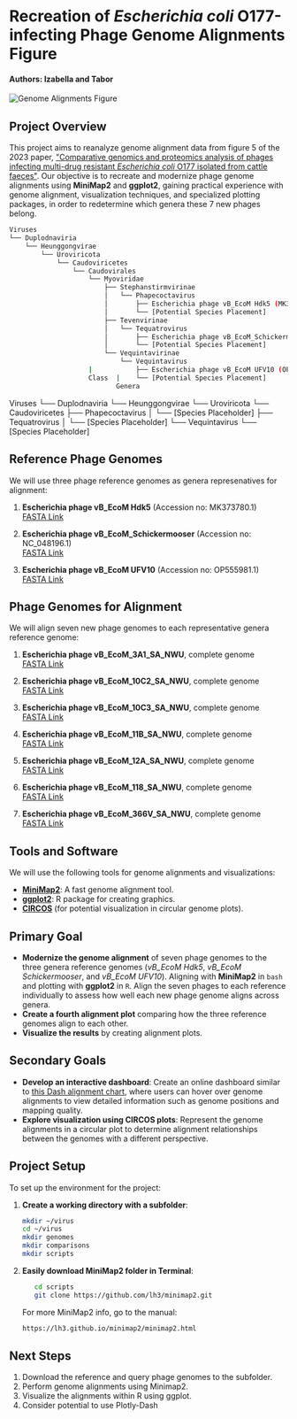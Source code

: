 # Recreation of *Escherichia coli* O177-infecting Phage Genome Alignments Figure
#### Authors: Izabella and Tabor

![Genome Alignments Figure](https://media.springernature.com/full/springer-static/image/art%3A10.1038%2Fs41598-023-48788-w/MediaObjects/41598_2023_48788_Fig5_HTML.png?as=webp)

## Project Overview
This project aims to reanalyze genome alignment data from figure 5 of the 2023 paper, ["Comparative genomics and proteomics analysis of phages infecting multi-drug resistant *Escherichia coli* O177 isolated from cattle faeces"](https://doi.org/10.1038/s41598-023-48788-w). Our objective is to recreate and modernize phage genome alignments using **MiniMap2** and **ggplot2**, gaining practical experience with genome alignment, visualization techniques, and specialized plotting packages, in order to redetermine which genera these 7 new phages belong.  

```bash
Viruses
└── Duplodnaviria
    └── Heunggongvirae
        └── Uroviricota
            └── Caudoviricetes
                └── Caudovirales
                    └── Myoviridae
                        ├── Stephanstirmvirinae
                        │   └── Phapecoctavirus
                        │       ├── Escherichia phage vB_EcoM Hdk5 (MK373780.1)
                        │       └── [Potential Species Placement]
                        ├── Tevenvirinae
                        │   └── Tequatrovirus
                        │       ├── Escherichia phage vB_EcoM_Schickermooser (NC_048196.1)
                        │       └── [Potential Species Placement]
                        └── Vequintavirinae
                            └── Vequintavirus
                    |           ├── Escherichia phage vB_EcoM UFV10 (OP555981.1)
                    Class  |    └── [Potential Species Placement]
                           Genera
```
Viruses
└── Duplodnaviria
    └── Heunggongvirae
        └── Uroviricota
            └── Caudoviricetes
                ├── Phapecoctavirus
                │   └── [Species Placeholder]
                ├── Tequatrovirus
                │   └── [Species Placeholder]
                └── Vequintavirus
                    └── [Species Placeholder]



## Reference Phage Genomes
We will use three phage reference genomes as genera represenatives for alignment:

1. **Escherichia phage vB_EcoM Hdk5** (Accession no: MK373780.1)  
   [FASTA Link](https://www.ncbi.nlm.nih.gov/nuccore/MK373780.1?report=fasta)
   
2. **Escherichia phage vB_EcoM_Schickermooser** (Accession no: NC_048196.1)  
   [FASTA Link](https://www.ncbi.nlm.nih.gov/nuccore/NC_048196.1?report=fasta)

3. **Escherichia phage vB_EcoM UFV10** (Accession no: OP555981.1)  
   [FASTA Link](https://www.ncbi.nlm.nih.gov/nuccore/OP555981.1?report=fasta)

## Phage Genomes for Alignment
We will align seven new phage genomes to each representative genera reference genome:

1. **Escherichia phage vB_EcoM_3A1_SA_NWU**, complete genome  
   [FASTA Link](https://www.ncbi.nlm.nih.gov/nuccore/OR062524.1?report=fasta)
   
2. **Escherichia phage vB_EcoM_10C2_SA_NWU**, complete genome  
   [FASTA Link](https://www.ncbi.nlm.nih.gov/nuccore/OR062525.1?report=fasta)

3. **Escherichia phage vB_EcoM_10C3_SA_NWU**, complete genome  
   [FASTA Link](https://www.ncbi.nlm.nih.gov/nuccore/OR062526.1?report=fasta)

4. **Escherichia phage vB_EcoM_11B_SA_NWU**, complete genome  
   [FASTA Link](https://www.ncbi.nlm.nih.gov/nuccore/OR062527.1?report=fasta)

5. **Escherichia phage vB_EcoM_12A_SA_NWU**, complete genome  
   [FASTA Link](https://www.ncbi.nlm.nih.gov/nuccore/OR062528.1?report=fasta)

6. **Escherichia phage vB_EcoM_118_SA_NWU**, complete genome  
   [FASTA Link](https://www.ncbi.nlm.nih.gov/nuccore/OR062529.1?report=fasta)

7. **Escherichia phage vB_EcoM_366V_SA_NWU**, complete genome  
   [FASTA Link](https://www.ncbi.nlm.nih.gov/nuccore/OR062530.1?report=fasta)

## Tools and Software
We will use the following tools for genome alignments and visualizations:
- **[MiniMap2](https://github.com/lh3/minimap2)**: A fast genome alignment tool.
- **[ggplot2](https://ggplot2.tidyverse.org)**: R package for creating graphics.
- **[CIRCOS](http://circos.ca/)** (for potential visualization in circular genome plots).

## Primary Goal
- **Modernize the genome alignment** of seven phage genomes to the three genera reference genomes (*vB_EcoM Hdk5*, *vB_EcoM Schickermooser*, and *vB_EcoM UFV10*). Aligning with **MiniMap2** in `bash ` and plotting with **ggplot2** in `R`. Align the seven phages to each reference individually to assess how well each new phage genome aligns across genera.  
- **Create a fourth alignment plot** comparing how the three reference genomes align to each other.  
- **Visualize the results** by creating alignment plots.

## Secondary Goals
- **Develop an interactive dashboard**: Create an online dashboard similar to [this Dash alignment chart](https://dash.gallery/dash-alignment-chart/), where users can hover over genome alignments to view detailed information such as genome positions and mapping quality.
- **Explore visualization using CIRCOS plots**: Represent the genome alignments in a circular plot to determine alignment relationships between the genomes with a different perspective.

## Project Setup
To set up the environment for the project:

1. **Create a working directory with a subfolder**:
   ```bash
   mkdir ~/virus
   cd ~/virus
   mkdir genomes
   mkdir comparisons
   mkdir scripts
   ```

2. **Easily download MiniMap2 folder in Terminal**:
   ```bash
      cd scripts
      git clone https://github.com/lh3/minimap2.git
   ```

   For more MiniMap2 info, go to the manual:
   ```bash
   https://lh3.github.io/minimap2/minimap2.html
   ```

## Next Steps
1. Download the reference and query phage genomes to the subfolder.
2. Perform genome alignments using Minimap2.
3. Visualize the alignments within R using ggplot.
4. Consider potential to use Plotly-Dash